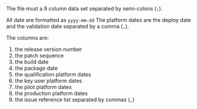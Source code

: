 The file must a 9 column data set separated by semi-colons (`;`).

All date are formatted as `yyyy-mm-dd`
The platform dates are the deploy date and the validation date separated by a comma (`,`).

The columns are:
1. the release version number
2. the patch sequence
3. the build date
4. the package date
5. the qualification platform dates
6. the key user platform dates
7. the pilot platform dates
8. the production platform dates
9. the issue reference list separated by commas (`,`)
